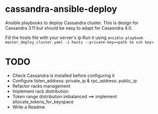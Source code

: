 # cassandra-ansible-deploy
Ansible playbooks to deploy Cassandra cluster. This is design for Cassandra 3.11 but should be easy to adapt for Casasndra 4.0.

Fill the hosts file with your server's ip
Run it using `ansible-playbook master_deploy_cluster.yaml -i hosts --private-key=<path to ssh key>`

# TODO
  * Check Cassandra is installed before configuring it
  * Configure listen_address: private_ip & rpc_address: public_ip
  * Refactor racks management
  * Implement rack distribution
  * Token range distribution imbalanced ==> implement allocate_tokens_for_keyspace
  * Write a Readme
